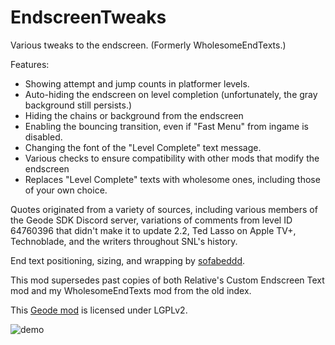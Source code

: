 # EndscreenTweaks

Various tweaks to the endscreen. (Formerly WholesomeEndTexts.)

Features:
* Showing attempt and jump counts in platformer levels.
* Auto-hiding the endscreen on level completion (unfortunately, the gray background still persists.)
* Hiding the chains or background from the endscreen
* Enabling the bouncing transition, even if "Fast Menu" from ingame is disabled.
* Changing the font of the "Level Complete" text message.
* Various checks to ensure compatibility with other mods that modify the endscreen
* Replaces "Level Complete" texts with wholesome ones, including those of your own choice.

Quotes originated from a variety of sources, including various members of the Geode SDK Discord server, variations of comments from level ID 64760396 that didn't make it to update 2.2, Ted Lasso on Apple TV+, Technoblade, and the writers throughout SNL's history.

End text positioning, sizing, and wrapping by [sofabeddd](https://gdbrowser.com/u/7976112).

This mod supersedes past copies of both Relative's Custom Endscreen Text mod and my WholesomeEndTexts mod from the old index.

This [Geode mod](https://geode-sdk.org) is licensed under LGPLv2.

![demo](https://github.com/RayDeeUx/EndscreenTweaks/blob/main/demoOne.png)